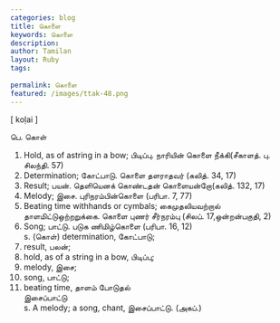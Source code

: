 ```yaml
---
categories: blog
title: கொளை
keywords: கொளை
description: 
author: Tamilan
layout: Ruby
tags: 
 
permalink: கொளை
featured: /images/ttak-48.png
---
```

  
[ koḷai ]  
  
பெ. கொள்  
1. Hold, as of astring in a bow; பிடிப்பு. நாரியின் கொளை நீக்கி(சீகாளத். பு. சிலந்தி. 57)  
2. Determination; கோட்பாடு. கொளை தளராதவர் (கலித். 34, 17)  
3. Result; பயன். தெளியெனக் கொண்டதன் கொளையன்றோ(கலித். 132, 17)  
4. Melody; இசை. புரிநரம்பின்கொளை (பரிபா. 7, 77)  
5. Beating time withhands or cymbals; கைமுதலியவற்றால் தாளமிட்டுஒற்றறுக்கை. கொளை புணர் சீர்நரம்பு (சிலப். 17,ஒன்றன்பகுதி, 2)  
6. Song; பாட்டு. படுக ணிமிழ்கொளை (பரிபா. 16, 12)  
s. (கொள்) determination, கோட்பாடு;  
2. result, பலன்;  
3. hold, as of a string in a bow, பிடிப்பு;  
4. melody, இசை;  
5. song, பாட்டு;  
6. beating time, தாளம் போடுதல்  
இசைப்பாட்டு  
s. A melody; a song, chant, இசைப்பாட்டு. (அகப்.)